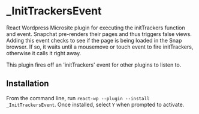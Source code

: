 # _InitTrackersEvent
React Wordpress Microsite plugin for executing the initTrackers function and event. Snapchat pre-renders their pages and thus triggers false views. Adding this event checks to see if the page is being loaded in the Snap browser. If so, it waits until a mousemove or touch event to fire initTrackers, otherwise it calls it right away.

This plugin fires off an 'initTrackers' event for other plugins to listen to.


## Installation
From the command line, run `react-wp --plugin --install _InitTrackersEvent`.
Once installed, select `Y` when prompted to activate.
